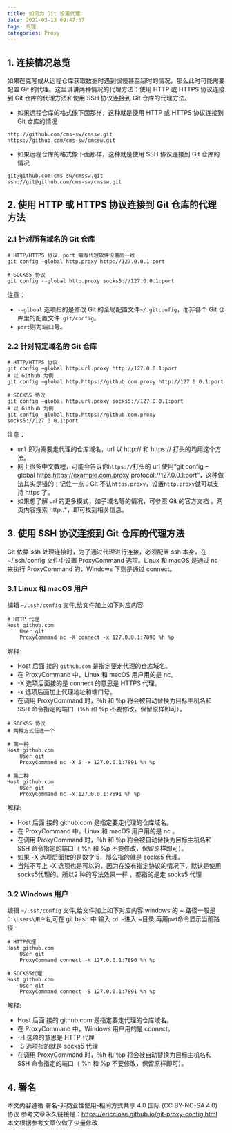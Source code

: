 ```yaml
---
title: 如何为 Git 设置代理
date: 2021-03-13 09:47:57
tags: 代理
categories: Proxy
---
```


## 1. 连接情况总览

如果在克隆或从远程仓库获取数据时遇到很慢甚至超时的情况，那么此时可能需要配置 Git 的代理。这里讲讲两种情况的代理方法：使用 HTTP 或 HTTPS 协议连接到 Git 仓库的代理方法和使用 SSH 协议连接到 Git 仓库的代理方法。
<!--more-->
- 如果远程仓库的格式像下面那样，这种就是使用 HTTP 或 HTTPS 协议连接到 Git 仓库的情况
```
http://github.com/cms-sw/cmssw.git
https://github.com/cms-sw/cmssw.git
```

- 如果远程仓库的格式像下面那样，这种就是使用 SSH 协议连接到 Git 仓库的情况
```
git@github.com:cms-sw/cmssw.git
ssh://git@github.com/cms-sw/cmssw.git
```

## 2. 使用 HTTP 或 HTTPS 协议连接到 Git 仓库的代理方法
### 2.1 针对所有域名的 Git 仓库
```
# HTTP/HTTPS 协议，port 需与代理软件设置的一致
git config –global http.proxy http://127.0.0.1:port

# SOCKS5 协议
git config --global http.proxy socks5://127.0.0.1:port
```
注意：
- `--glboal` 选项指的是修改 Git 的全局配置文件`~/.gitconfig`，而非各个 Git 仓库里的配置文件`.git/config`。
- `port`则为端口号。

### 2.2 针对特定域名的 Git 仓库
```
# HTTP/HTTPS 协议
git config –global http.url.proxy http://127.0.0.1:port
# 以 Github 为例
git config –global http.https://github.com.proxy http://127.0.0.1:port

# SOCKS5 协议
git config –global http.url.proxy socks5://127.0.0.1:port
# 以 Github 为例
git config –global http.https://github.com.proxy socks5://127.0.0.1:port
```
注意：
- `url` 即为需要走代理的仓库域名，url 以 http:// 和 https:// 打头的均用这个方法。
- 网上很多中文教程，可能会告诉你`https://`打头的 url 使用“git config –global https.https://example.com.proxy protocol://127.0.0.1:port”，这种做法其实是错的！记住一点：Git 不认`https.proxy`，设置`http.proxy`就可以支持 https 了。
- 如果想了解 url 的更多模式，如子域名等的情况，可参照 Git 的官方文档 。网页内容搜索 http.<url>.*，即可找到相关信息。

## 3. 使用 SSH 协议连接到 Git 仓库的代理方法
Git 依靠 ssh 处理连接时，为了通过代理进行连接，必须配置 ssh 本身，在 ~/.ssh/config 文件中设置 ProxyCommand 选项。Linux 和 macOS 是通过 nc 来执行 ProxyCommand 的，Windows 下则是通过 connect。

### 3.1 Linux 和 macOS 用户
编辑 `~/.ssh/config` 文件,给文件加上如下对应内容
```
# HTTP 代理
Host github.com
    User git
    ProxyCommand nc -X connect -x 127.0.0.1:7890 %h %p
```
解释:
- Host 后面 接的 `github.com` 是指定要走代理的仓库域名。
- 在 ProxyCommand 中，Linux 和 macOS 用户用的是 nc。
- -X 选项后面接的是 connect 的意思是 HTTPS 代理。
- -x 选项后面加上代理地址和端口号。
- 在调用 ProxyCommand 时，％h 和 ％p 将会被自动替换为目标主机名和 SSH 命令指定的端口（%h 和 %p 不要修改，保留原样即可）。

```
# SOCKS5 协议
# 两种方式任选一个

# 第一种
Host github.com
    User git
    ProxyCommand nc -X 5 -x 127.0.0.1:7891 %h %p
    
# 第二种
Host github.com
    User git
    ProxyCommand nc -x 127.0.0.1:7891 %h %p
```
解释:
- Host 后面 接的 github.com 是指定要走代理的仓库域名。
- 在 ProxyCommand 中，Linux 和 macOS 用户用的是 nc 。
- 在调用 ProxyCommand 时，％h 和 ％p 将会被自动替换为目标主机名和 SSH 命令指定的端口（ %h 和 %p 不要修改，保留原样即可）。
- 如果 -X 选项后面接的是数字 5，那么指的就是 socks5 代理。
- 当然不写上 -X 选项也是可以的，因为在没有指定协议的情况下，默认是使用socks5代理的。所以2 种的写法效果一样 ，都指的是走 socks5 代理

###  3.2 Windows 用户
编辑 `~/.ssh/config` 文件,给文件加上如下对应内容.windows 的 ~ 路径一般是`C:\Users\用户名`,可在 git bash 中 输入 `cd ~`进入 ~目录,再用`pwd`命令显示当前路径.
```
# HTTP代理
Host github.com
    User git
    ProxyCommand connect -H 127.0.0.1:7890 %h %p
    
# SOCKS5代理
Host github.com
    User git
    ProxyCommand connect -S 127.0.0.1:7891 %h %p
```
解释:
- Host 后面 接的 github.com 是指定要走代理的仓库域名。
- 在 ProxyCommand 中，Windows 用户用的是 connect。
- -H 选项的意思是 HTTP 代理
- -S 选项指的就是 socks5 代理
- 在调用 ProxyCommand 时，％h 和 ％p 将会被自动替换为目标主机名和 SSH 命令指定的端口（ %h 和 %p 不要修改，保留原样即可）。

## 4. 署名
本文内容遵循 署名-非商业性使用-相同方式共享 4.0 国际 (CC BY-NC-SA 4.0) 协议
参考文章永久链接是：https://ericclose.github.io/git-proxy-config.html
本文根据参考文章仅做了少量修改